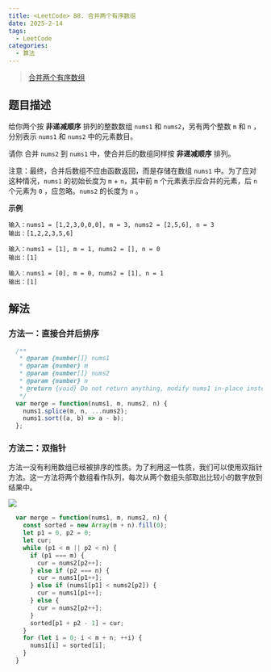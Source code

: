 ```yaml
---
title: <LeetCode> 88. 合并两个有序数组
date: 2025-2-14
tags:
  - LeetCode
categories:
  - 算法
---
```


> [合并两个有序数组](https://leetcode.cn/problems/merge-sorted-array/description/)

## 题目描述

给你两个按 **非递减顺序** 排列的整数数组 `nums1` 和 `nums2`，另有两个整数 `m` 和 `n` ，分别表示 `nums1` 和 `nums2` 中的元素数目。

请你 合并 `nums2` 到 `nums1` 中，使合并后的数组同样按 **非递减顺序** 排列。

注意：最终，合并后数组不应由函数返回，而是存储在数组 `nums1` 中。为了应对这种情况，`nums1` 的初始长度为 `m` + `n`，其中前 `m` 个元素表示应合并的元素，后 `n` 个元素为 `0` ，应忽略。`nums2` 的长度为 `n` 。

**示例**

```
输入：nums1 = [1,2,3,0,0,0], m = 3, nums2 = [2,5,6], n = 3
输出：[1,2,2,3,5,6]

输入：nums1 = [1], m = 1, nums2 = [], n = 0
输出：[1]

输入：nums1 = [0], m = 0, nums2 = [1], n = 1
输出：[1]
```

## 解法

### 方法一：直接合并后排序

```js
  /**
   * @param {number[]} nums1
   * @param {number} m
   * @param {number[]} nums2
   * @param {number} n
   * @return {void} Do not return anything, modify nums1 in-place instead.
   */
  var merge = function(nums1, m, nums2, n) {
    nums1.splice(m, n, ...nums2);
    nums1.sort((a, b) => a - b);
  };
```

### 方法二：双指针

方法一没有利用数组已经被排序的性质。为了利用这一性质，我们可以使用双指针方法。这一方法将两个数组看作队列，每次从两个数组头部取出比较小的数字放到结果中。

![](https://assets.leetcode-cn.com/solution-static/88/1.gif)

```js
  var merge = function(nums1, m, nums2, n) {
    const sorted = new Array(m + n).fill(0);
    let p1 = 0, p2 = 0;
    let cur;
    while (p1 < m || p2 < n) {
      if (p1 === m) {
        cur = nums2[p2++];
      } else if (p2 === n) {
        cur = nums1[p1++];
      } else if (nums1[p1] < nums2[p2]) {
        cur = nums1[p1++];
      } else {
        cur = nums2[p2++];
      }
      sorted[p1 + p2 - 1] = cur;
    }
    for (let i = 0; i < m + n; ++i) {
      nums1[i] = sorted[i];
    }
  }
```
